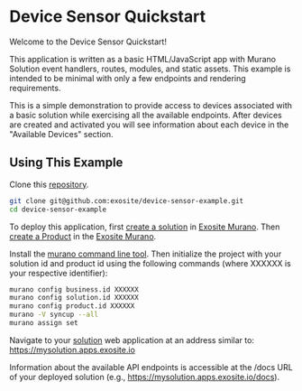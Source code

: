 # Device Sensor Quickstart

Welcome to the Device Sensor Quickstart!

This application is written as a basic HTML/JavaScript app with Murano Solution event handlers, routes, modules, and static assets. This example is intended to be minimal with only a few endpoints and rendering requirements.

This is a simple demonstration to provide access to devices associated with a basic solution while exercising all the available endpoints. After devices are created and activated you will see information about each device in the "Available Devices" section.

## Using This Example

Clone this [repository](https://github.com/exosite/device-sensor-quickstart.git).

```sh
git clone git@github.com:exosite/device-sensor-example.git
cd device-sensor-example
```

To deploy this application, first [create a solution](/reference/ui/create-solution/) in [Exosite Murano](https://www.exosite.io/business/solutions). Then [create a Product](/reference/ui/create-product/) in the [Exosite Murano](https://www.exosite.io/business/products).

Install the [murano command line tool](/development/tools/murano-cli/). Then initialize the project with your solution id and product id using the following commands (where XXXXXX is your respective identifier):

```sh 
murano config business.id XXXXXX
murano config solution.id XXXXXX
murano config product.id XXXXXX
murano -V syncup --all
murano assign set
```

Navigate to your [solution](https://www.exosite.io/business/solutions) web application at an address similar to:
https://mysolution.apps.exosite.io

Information about the available API endpoints is accessible at the /docs URL of your deployed solution (e.g., https://mysolution.apps.exosite.io/docs).
